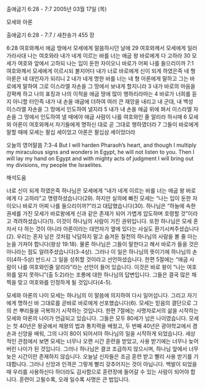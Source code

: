 출애굽기 6:28 - 7:7 
2005년 03월 17일 (목)

모세와 아론



출애굽기 6:28 - 7:7 / 새찬송가 455 장


6:28 여호와께서 애굽 땅에서 모세에게 말씀하시던 날에 29 여호와께서 모세에게 일러 가라사대 나는 여호와라 내가 네게 이르는 바를 너는 애굽 왕 바로에게 다 고하라 30 모세가 여호와 앞에서 고하되 나는 입이 둔한 자이오니 바로가 어찌 나를 들으리이까 
7:1 여호와께서 모세에게 이르시되 볼지어다 내가 너로 바로에게 신이 되게 하였은즉 네 형 아론은 네 대언자가 되리니 2 내가 네게 명한 바를 너는 네 형 아론에게 말하고 그는 바로에게 말하여 그로 이스라엘 자손을 그 땅에서 보내게 할지니라 3 내가 바로의 마음을 강퍅케 하고 나의 표징과 나의 이적을 애굽 땅에 많이 행하리라마는 4 바로가 너희를 듣지 아니할 터인즉 내가 내 손을 애굽에 더하여 여러 큰 재앙을 내리고 내 군대, 내 백성 이스라엘 자손을 그 땅에서 인도하여 낼지라 5 내가 내 손을 애굽 위에 펴서 이스라엘 자손을 그 땅에서 인도하여 낼 때에야 애굽 사람이 나를 여호와인 줄 알리라 하시매 6 모세와 아론이 여호와께서 자기들에게 명하신 대로 곧 그대로 행하였더라 7 그들이 바로에게 말할 때에 모세는 팔십 세이었고 아론은 팔십삼 세이었더라 

오늘의 영어말씀 
7:3-4 But I will harden Pharaoh’s heart, and though I multiply my miraculous signs and wonders in Egypt, he will not listen to you. Then I will lay my hand on Egypt and with mighty acts of judgment I will bring out my divisions, my people the Israelites.

해석도움





너로 신이 되게 하였은즉 
하나님은 모세에게 “내가 네게 이르는 바를 너는 애굽 왕 바로에게 다 고하라”고 명령하셨습니다(29). 하지만 실의에 빠진 모세는 “나는 입이 둔한 자이오니 바로가 어찌 나를 들으리이까?”라고 대답했습니다(30). 하나님은 “하늘에 속한 권세를 가진 모세가 바로왕에게 신과 같은 존재가 되어 가볍게 압도하며 호령할 것”이라고 격려하셨습니다(1). 이것이 하나님의 사람이 가진 권위입니다. 또한 하나님은 모세 혼자서 다 하는 것이 아니라 아론이라는 대언자가 옆에 있다는 사실도 환기시켜주셨습니다(2). 우리는 혼자 남은 것처럼 낙담하지 말고 숨겨둔 칠천의 하나님의 사람을 볼 줄 아는 눈을 가져야 합니다(왕상 19:18). 물론 하나님은 그들이 말한다고 해서 바로가 들을 것은 아니라는 점도 알려주셨습니다(3-4상). 그러나 이 일은 하나님의 뜻이기에 하나님의 손이(4하-5상) 반드시 그 일을 성취할 것이라고 선언하셨습니다. 한편 5절에는 “애굽 사람이 나를 여호와인줄 알리라”라는 선언이 들어 있습니다. 이것은 바로 왕이 “나는 여호와를 알지 못하니”(출 5:2)라는 조롱에 대한 하나님의 답변입니다. 그들은 결국 많은 채찍을 맞고 여호와를 인정하게 될 것입니다(4-5). 

모세와 아론의 나이 
모세는 하나님의 이 말씀에 의지하여 다시 일어섭니다. 그리고 자기에게 명하신 바 그대로를 곧바로 바로에게 선포했습니다(6). 모세는 믿음의 결단으로 그의 쓴 뿌리들을 극복하기 시작하는 것입니다. 한편 7절에는 사명자로서의 삶을 시작하는 모세와 아론의 나이가 언급되고 있습니다. 그들은 모두 80세가 넘은 나이였습니다. 모세는 첫 40년은 왕궁에서 제왕의 법과 통치력을 배웠고, 두 번째 40년은 광야학교에서 겸손과 신앙을 배워, 그의 나이 80이 되어서야 하나님의 일을 시작하게 되었습니다. 세상적인 관점에서 보면 모세는 너무나 오랜 시간 훈련을 받았고, 사용 받기에는 너무나 늦어버린 나이가 된 것입니다. 그러나 하나님은 결코 조급하지 않으시며, 하나님 앞에서 너무 늦은 시간이란 존재하지 않습니다. 오늘날 신자들은 조금 훈련 받고 빨리 사용 받기를 기대합니다. 그러나 신앙과 인격은 그렇게 빨리 갖추어지는 것이 아닙니다. 백발이 되었을 때 우리를 사용하신다 하더라도 감사함으로 훈련장에 들어갈 수 있는 사람이 되어야 합니다. 훈련이 고될수록, 오래 일수록 사명은 큰 법입니다.